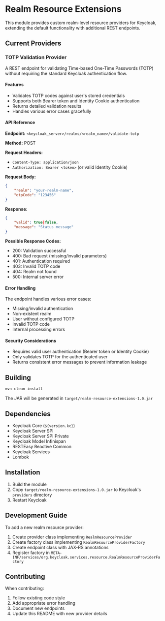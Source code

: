 # Realm Resource Extensions

This module provides custom realm-level resource providers for Keycloak, extending the default functionality with additional REST endpoints.

## Current Providers

### TOTP Validation Provider

A REST endpoint for validating Time-based One-Time Passwords (TOTP) without requiring the standard Keycloak authentication flow.

#### Features

- Validates TOTP codes against user's stored credentials
- Supports both Bearer token and Identity Cookie authentication
- Returns detailed validation results
- Handles various error cases gracefully

#### API Reference

**Endpoint:** `<keycloak_server>/realms/<realm_name>/validate-totp`

**Method:** POST

**Request Headers:**
- `Content-Type: application/json`
- `Authorization: Bearer <token>` (or valid Identity Cookie)

**Request Body:**
```json
{
    "realm": "your-realm-name",
    "otpCode": "123456"
}
```

**Response:**
```json
{
    "valid": true|false,
    "message": "Status message"
}
```

**Possible Response Codes:**
- 200: Validation successful
- 400: Bad request (missing/invalid parameters)
- 401: Authentication required
- 403: Invalid TOTP code
- 404: Realm not found
- 500: Internal server error

#### Error Handling

The endpoint handles various error cases:
- Missing/invalid authentication
- Non-existent realm
- User without configured TOTP
- Invalid TOTP code
- Internal processing errors

#### Security Considerations

- Requires valid user authentication (Bearer token or Identity Cookie)
- Only validates TOTP for the authenticated user
- Returns consistent error messages to prevent information leakage

## Building

```bash
mvn clean install
```

The JAR will be generated in `target/realm-resource-extensions-1.0.jar`

## Dependencies

- Keycloak Core (`${version.kc}`)
- Keycloak Server SPI
- Keycloak Server SPI Private
- Keycloak Model Infinispan
- RESTEasy Reactive Common
- Keycloak Services
- Lombok

## Installation

1. Build the module
2. Copy `target/realm-resource-extensions-1.0.jar` to Keycloak's `providers` directory
3. Restart Keycloak

## Development Guide

To add a new realm resource provider:

1. Create provider class implementing `RealmResourceProvider`
2. Create factory class implementing `RealmResourceProviderFactory`
3. Create endpoint class with JAX-RS annotations
4. Register factory in `META-INF/services/org.keycloak.services.resource.RealmResourceProviderFactory`

## Contributing

When contributing:
1. Follow existing code style
2. Add appropriate error handling
3. Document new endpoints
4. Update this README with new provider details